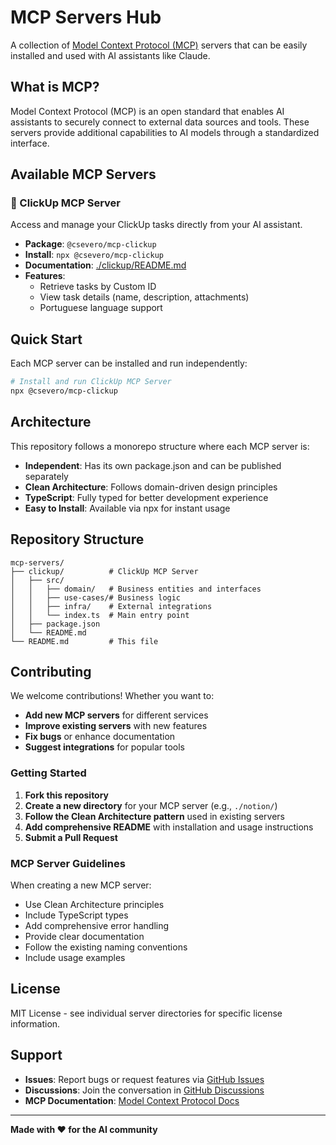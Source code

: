 # MCP Servers Hub

A collection of [Model Context Protocol (MCP)](https://modelcontextprotocol.io/) servers that can be easily installed and used with AI assistants like Claude.

## What is MCP?

Model Context Protocol (MCP) is an open standard that enables AI assistants to securely connect to external data sources and tools. These servers provide additional capabilities to AI models through a standardized interface.

## Available MCP Servers

### 🎯 ClickUp MCP Server

Access and manage your ClickUp tasks directly from your AI assistant.

- **Package**: `@csevero/mcp-clickup`
- **Install**: `npx @csevero/mcp-clickup`
- **Documentation**: [./clickup/README.md](./clickup/README.md)
- **Features**:
  - Retrieve tasks by Custom ID
  - View task details (name, description, attachments)
  - Portuguese language support

## Quick Start

Each MCP server can be installed and run independently:

```bash
# Install and run ClickUp MCP Server
npx @csevero/mcp-clickup
```

## Architecture

This repository follows a monorepo structure where each MCP server is:

- **Independent**: Has its own package.json and can be published separately
- **Clean Architecture**: Follows domain-driven design principles
- **TypeScript**: Fully typed for better development experience
- **Easy to Install**: Available via npx for instant usage

## Repository Structure

```
mcp-servers/
├── clickup/          # ClickUp MCP Server
│   ├── src/
│   │   ├── domain/   # Business entities and interfaces
│   │   ├── use-cases/# Business logic
│   │   ├── infra/    # External integrations
│   │   └── index.ts  # Main entry point
│   ├── package.json
│   └── README.md
└── README.md         # This file
```

## Contributing

We welcome contributions! Whether you want to:

- **Add new MCP servers** for different services
- **Improve existing servers** with new features
- **Fix bugs** or enhance documentation
- **Suggest integrations** for popular tools

### Getting Started

1. **Fork this repository**
2. **Create a new directory** for your MCP server (e.g., `./notion/`)
3. **Follow the Clean Architecture pattern** used in existing servers
4. **Add comprehensive README** with installation and usage instructions
5. **Submit a Pull Request**

### MCP Server Guidelines

When creating a new MCP server:

- Use Clean Architecture principles
- Include TypeScript types
- Add comprehensive error handling
- Provide clear documentation
- Follow the existing naming conventions
- Include usage examples

## License

MIT License - see individual server directories for specific license information.

## Support

- **Issues**: Report bugs or request features via [GitHub Issues](https://github.com/csevero/mcp-servers/issues)
- **Discussions**: Join the conversation in [GitHub Discussions](https://github.com/csevero/mcp-servers/discussions)
- **MCP Documentation**: [Model Context Protocol Docs](https://modelcontextprotocol.io/)

---

**Made with ❤️ for the AI community**